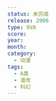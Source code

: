 ```yaml
---
status: 未完成
release: 2006
type: OVA
score:
year:
month:
category:
  - 动漫
tags:
  - A类
  - 漫改
  - 科幻
---
```

